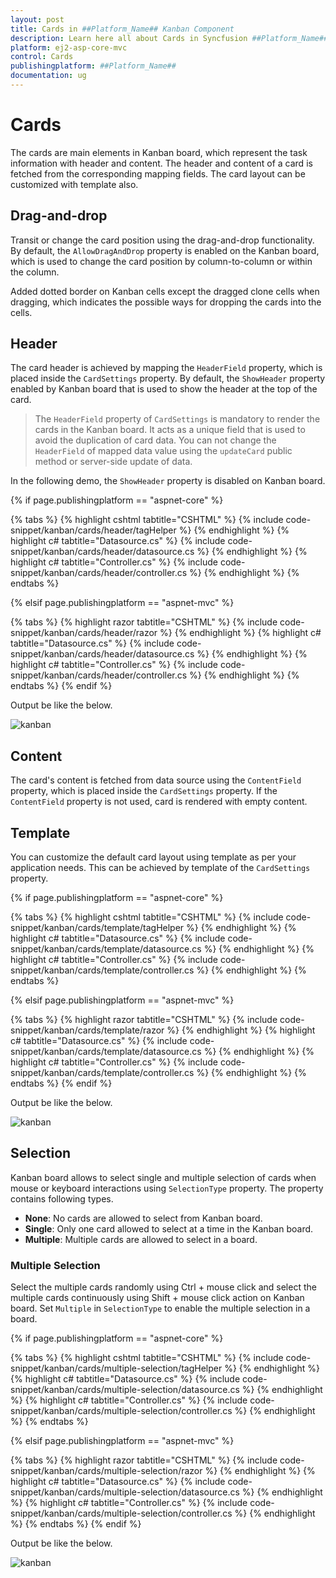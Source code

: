 ```yaml
---
layout: post
title: Cards in ##Platform_Name## Kanban Component
description: Learn here all about Cards in Syncfusion ##Platform_Name## Kanban component of Syncfusion Essential JS 2 and more.
platform: ej2-asp-core-mvc
control: Cards
publishingplatform: ##Platform_Name##
documentation: ug
---
```



# Cards

The cards are main elements in Kanban board, which represent the task information with header and content. The header and content of a card is fetched from the corresponding mapping fields. The card layout can be customized with template also.

## Drag-and-drop

Transit or change the card position using the drag-and-drop functionality. By default, the `AllowDragAndDrop` property is enabled on the Kanban board, which is used to change the card position by column-to-column or within the column.

Added dotted border on Kanban cells except the dragged clone cells when dragging, which indicates the possible ways for dropping the cards into the cells.

## Header

The card header is achieved by mapping the `HeaderField` property, which is placed inside the `CardSettings` property. By default, the `ShowHeader` property enabled by Kanban board that is used to show the header at the top of the card.

> The `HeaderField` property of `CardSettings` is mandatory to render the cards in the Kanban board. It acts as a unique field that is used to avoid the duplication of card data. You can not change the `HeaderField` of mapped data value using the `updateCard` public method or server-side update of data.

In the following demo, the `ShowHeader` property is disabled on Kanban board.

{% if page.publishingplatform == "aspnet-core" %}

{% tabs %}
{% highlight cshtml tabtitle="CSHTML" %}
{% include code-snippet/kanban/cards/header/tagHelper %}
{% endhighlight %}
{% highlight c# tabtitle="Datasource.cs" %}
{% include code-snippet/kanban/cards/header/datasource.cs %}
{% endhighlight %}
{% highlight c# tabtitle="Controller.cs" %}
{% include code-snippet/kanban/cards/header/controller.cs %}
{% endhighlight %}
{% endtabs %}

{% elsif page.publishingplatform == "aspnet-mvc" %}

{% tabs %}
{% highlight razor tabtitle="CSHTML" %}
{% include code-snippet/kanban/cards/header/razor %}
{% endhighlight %}
{% highlight c# tabtitle="Datasource.cs" %}
{% include code-snippet/kanban/cards/header/datasource.cs %}
{% endhighlight %}
{% highlight c# tabtitle="Controller.cs" %}
{% include code-snippet/kanban/cards/header/controller.cs %}
{% endhighlight %}
{% endtabs %}
{% endif %}



Output be like the below.

![kanban](./images/header.PNG)

## Content

The card's content is fetched from data source using the `ContentField` property, which is placed inside the `CardSettings` property. If the `ContentField` property is not used, card is rendered with empty content.

## Template

You can customize the default card layout using template as per your application needs. This can be achieved by template of the `CardSettings` property.

{% if page.publishingplatform == "aspnet-core" %}

{% tabs %}
{% highlight cshtml tabtitle="CSHTML" %}
{% include code-snippet/kanban/cards/template/tagHelper %}
{% endhighlight %}
{% highlight c# tabtitle="Datasource.cs" %}
{% include code-snippet/kanban/cards/template/datasource.cs %}
{% endhighlight %}
{% highlight c# tabtitle="Controller.cs" %}
{% include code-snippet/kanban/cards/template/controller.cs %}
{% endhighlight %}
{% endtabs %}

{% elsif page.publishingplatform == "aspnet-mvc" %}

{% tabs %}
{% highlight razor tabtitle="CSHTML" %}
{% include code-snippet/kanban/cards/template/razor %}
{% endhighlight %}
{% highlight c# tabtitle="Datasource.cs" %}
{% include code-snippet/kanban/cards/template/datasource.cs %}
{% endhighlight %}
{% highlight c# tabtitle="Controller.cs" %}
{% include code-snippet/kanban/cards/template/controller.cs %}
{% endhighlight %}
{% endtabs %}
{% endif %}



Output be like the below.

![kanban](./images/card-template.PNG)

## Selection

Kanban board allows to select single and multiple selection of cards when mouse or keyboard interactions using `SelectionType` property. The property contains following types.

* **None**: No cards are allowed to select from Kanban board.
* **Single**: Only one card allowed to select at a time in the Kanban board.
* **Multiple**: Multiple cards are allowed to select in a board.

### Multiple Selection

Select the multiple cards randomly using Ctrl + mouse click and select the multiple cards continuously using Shift + mouse click action on Kanban board. Set `Multiple` in `SelectionType` to enable the multiple selection in a board.

{% if page.publishingplatform == "aspnet-core" %}

{% tabs %}
{% highlight cshtml tabtitle="CSHTML" %}
{% include code-snippet/kanban/cards/multiple-selection/tagHelper %}
{% endhighlight %}
{% highlight c# tabtitle="Datasource.cs" %}
{% include code-snippet/kanban/cards/multiple-selection/datasource.cs %}
{% endhighlight %}
{% highlight c# tabtitle="Controller.cs" %}
{% include code-snippet/kanban/cards/multiple-selection/controller.cs %}
{% endhighlight %}
{% endtabs %}

{% elsif page.publishingplatform == "aspnet-mvc" %}

{% tabs %}
{% highlight razor tabtitle="CSHTML" %}
{% include code-snippet/kanban/cards/multiple-selection/razor %}
{% endhighlight %}
{% highlight c# tabtitle="Datasource.cs" %}
{% include code-snippet/kanban/cards/multiple-selection/datasource.cs %}
{% endhighlight %}
{% highlight c# tabtitle="Controller.cs" %}
{% include code-snippet/kanban/cards/multiple-selection/controller.cs %}
{% endhighlight %}
{% endtabs %}
{% endif %}



Output be like the below.

![kanban](./images/multiple-selection.PNG)
